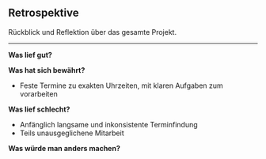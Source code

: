 
## Retrospektive

Rückblick und Reflektion über das gesamte Projekt.

---

**Was lief gut?**


**Was hat sich bewährt?** 

- Feste Termine zu exakten Uhrzeiten, mit klaren Aufgaben zum vorarbeiten


**Was lief schlecht?**

- Anfänglich langsame und inkonsistente Terminfindung
- Teils unausgeglichene Mitarbeit


**Was würde man anders machen?**
